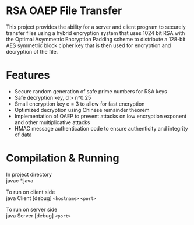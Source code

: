 # RSA OAEP File Transfer
This project provides the ability for a server and client program to securely transfer files using a hybrid encryption system that uses 1024 bit RSA with the Optimal Asymmetric Encryption Padding scheme to distribute a 128-bit AES symmetric block cipher key that is then used for encryption and decryption of the file.

# Features
- Secure random generation of safe prime numbers for RSA keys
- Safe decryption key, d > n^0.25
- Small encryption key e = 3 to allow for fast encryption
- Optimized decryption using Chinese remainder theorem
- Implementation of OAEP to prevent attacks on low encryption exponent and other multiplicative attacks
- HMAC message authentication code to ensure authenticity and integrity of data


# Compilation & Running
In project directory  
    javac *.java  
  
To run on client side  
    java Client [debug] `<hostname>` `<port>`  
  
To run on server side  
    java Server [debug] `<port>`